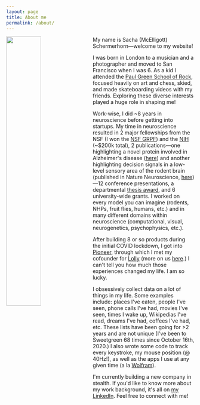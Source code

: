 ```yaml
---
layout: page
title: About me
permalink: /about/
---
```


<img style="float: left; margin: 0px 15px 15px 0px;" src="{{site.imgurl}}/withLenny.JPG" width="43%" />

My name is Sacha (McElligott) Schermerhorn—welcome to my website! 


I was born in London to a musician and a photographer and moved to San Francisco when I was 6. As a kid I attended the [Paul Green School of Rock](https://en.wikipedia.org/wiki/Paul_Green_(musician)#The_Paul_Green_School_of_Rock_Music), focused heavily on art and chess, skied, and made skateboarding videos with my friends. Exploring these diverse interests played a huge role in shaping me!


Work-wise, I did ~8 years in neuroscience before getting into startups. My time in neuroscience resulted in 2 major fellowships from the NSF (I won the [NSF GRPF](https://en.wikipedia.org/wiki/NSF-GRFP)) and the [NIH](http://www.bpendure.org/sacha-mcelligott.html) (~$200k total), 2 publications—one highlighting a novel protein involved in Alzheimer's disease ([here](https://www.researchgate.net/publication/337725238_Secernin-1_is_a_novel_phosphorylated_tau_binding_protein_that_accumulates_in_Alzheimer's_disease_and_not_in_other_tauopathies)) and another highlighting decision signals in a low-level sensory area of the rodent brain (published in Nature Neuroscience, [here](http://nature.com/articles/s41593-022-01151-0))—12 conference presentations, a departmental [thesis award](https://cas.nyu.edu/content/nyu-as/cas/academic-programs/honors-programs/dean-awards.html), and 6 university-wide grants. I worked on every model you can imagine (rodents, NHPs, fruit flies, humans, etc.) and in many different domains within neuroscience (computational, visual, neurogenetics, psychophysics, etc.).
       
After building 8 or so products during the initial COVID lockdown, I got into [Pioneer](https://pioneer.app), through which I met my cofounder for [Lolly](https://www.thelollyapp.com) (more on us [here](https://www.forbes.com/sites/rachelsandler/2021/01/15/meet-lolly-the-new-gen-z-dating-app-combining-tiktok-and-tinder/).) I can't tell you how much those experiences changed my life. I am so lucky.

I obsessively collect data on a lot of things in my life. Some examples include: places I've eaten, people I've seen, phone calls I've had, movies I've seen, times I wake up, Wikipedias I've read, dreams I've had, coffees I've had, etc. These lists have been going for >2 years and are not unique (I've been to Sweetgreen 68 times since October 16th, 2020.) I also wrote some code to track every keystroke, my mouse position (@ 40Hz!), as well as the apps I use at any given time (a la [Wolfram](https://writings.stephenwolfram.com/2012/03/the-personal-analytics-of-my-life/)).

I'm currently building a new company in stealth. If you'd like to know more about my work background, it's all on [my LinkedIn](https://www.linkedin.com/in/sachamce/). Feel free to connect with me!
